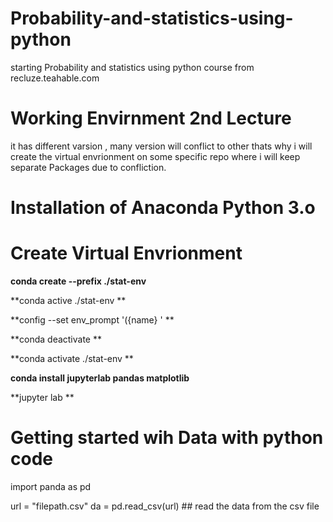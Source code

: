 # Probability-and-statistics-using-python
starting Probability and statistics using python course from recluze.teahable.com

# Working Envirnment 2nd Lecture
it has different varsion , many version will conflict to other thats why i will create the virtual envrionment on some specific repo where i will keep separate Packages due to confliction.

# Installation of Anaconda Python 3.o
# Create Virtual Envrionment
 **conda create --prefix ./stat-env**  
 
 **conda active ./stat-env **  
 
 **config --set env_prompt '({name} ' **  
 
 **conda deactivate **  
 
 **conda activate ./stat-env **  
 
 **conda install jupyterlab pandas matplotlib**  
 
 **jupyter lab **  
 

# Getting started wih Data with python code

import panda as pd

url = "filepath.csv"
da = pd.read_csv(url) ## read the data from the csv file






 
